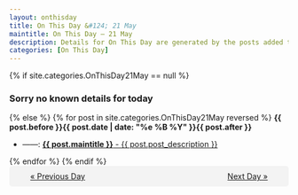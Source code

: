 ```yaml
---
layout: onthisday
title: On This Day &#124; 21 May
maintitle: On This Day — 21 May
description: Details for On This Day are generated by the posts added to the website so the content is subject to changes/updates over time.
categories: [On This Day]
---
```


{% if site.categories.OnThisDay21May == null %}
<h3>Sorry no known details for today</h3>
{% else %}
{% for post in site.categories.OnThisDay21May reversed %}
<strong>{{ post.before }}{{ post.date | date: "%e %B %Y" }}{{ post.after }}</strong>
<ul>
<li> ——: <a class="{{ post.class }}" href="{{ post.url }}"><strong>{{ post.maintitle }}</strong> - {{ post.post_description }}</a></li>
</ul>
{% endfor %}
{% endif %}

<div style="background-color: #f3f3f3; padding: 10px; border-radius: 5px; text-align: center; display: flex; justify-content: space-evenly;">
<a href="/onthisday/05/05-20">« Previous Day</a>
<span style="visibility:hidden;">[ Visit Leap Year February 29 ]</span>
<a href="/onthisday/05/05-22">Next Day »</a>
</div>
